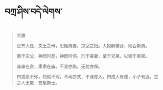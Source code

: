 # བཀྲ་ཤིས་བདེ་ལེགས་
> 大雅
> 
> 思齐大任，文王之母，思媚周姜，京室之妇。大姒嗣徽音，则百斯男。
> 
> 惠于宗公，神罔时怨，神罔时恫。刑于寡妻，至于兄弟，以御于家邦。
> 
> 雍雍在宫，肃肃在庙。不显亦临，无射亦保。
> 
> 四戎疾不殄，烈假不瑕。不闻亦式，不谏亦入。四成人有德，小子有造。古之人无斁，誉髦斯士。
>